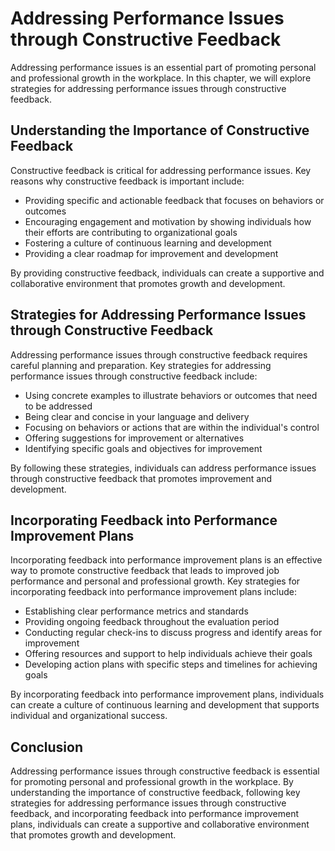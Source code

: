 Addressing Performance Issues through Constructive Feedback
======================================================================================================================

Addressing performance issues is an essential part of promoting personal and professional growth in the workplace. In this chapter, we will explore strategies for addressing performance issues through constructive feedback.

Understanding the Importance of Constructive Feedback
-----------------------------------------------------

Constructive feedback is critical for addressing performance issues. Key reasons why constructive feedback is important include:

* Providing specific and actionable feedback that focuses on behaviors or outcomes
* Encouraging engagement and motivation by showing individuals how their efforts are contributing to organizational goals
* Fostering a culture of continuous learning and development
* Providing a clear roadmap for improvement and development

By providing constructive feedback, individuals can create a supportive and collaborative environment that promotes growth and development.

Strategies for Addressing Performance Issues through Constructive Feedback
--------------------------------------------------------------------------

Addressing performance issues through constructive feedback requires careful planning and preparation. Key strategies for addressing performance issues through constructive feedback include:

* Using concrete examples to illustrate behaviors or outcomes that need to be addressed
* Being clear and concise in your language and delivery
* Focusing on behaviors or actions that are within the individual's control
* Offering suggestions for improvement or alternatives
* Identifying specific goals and objectives for improvement

By following these strategies, individuals can address performance issues through constructive feedback that promotes improvement and development.

Incorporating Feedback into Performance Improvement Plans
---------------------------------------------------------

Incorporating feedback into performance improvement plans is an effective way to promote constructive feedback that leads to improved job performance and personal and professional growth. Key strategies for incorporating feedback into performance improvement plans include:

* Establishing clear performance metrics and standards
* Providing ongoing feedback throughout the evaluation period
* Conducting regular check-ins to discuss progress and identify areas for improvement
* Offering resources and support to help individuals achieve their goals
* Developing action plans with specific steps and timelines for achieving goals

By incorporating feedback into performance improvement plans, individuals can create a culture of continuous learning and development that supports individual and organizational success.

Conclusion
----------

Addressing performance issues through constructive feedback is essential for promoting personal and professional growth in the workplace. By understanding the importance of constructive feedback, following key strategies for addressing performance issues through constructive feedback, and incorporating feedback into performance improvement plans, individuals can create a supportive and collaborative environment that promotes growth and development.
